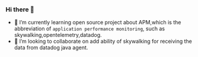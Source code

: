 ### Hi there 👋
- 🌱 I’m currently learning open source project about APM,which is the abbreviation of `application performance monitoring`, such as skywalking,opentelemetry,datadog.
- 👯 I’m looking to collaborate on add ability of skywalking for receiving the data from datadog java agent.
<!--
**peachisai/peachisai** is a ✨ _special_ ✨ repository because its `README.md` (this file) appears on your GitHub profile.

Here are some ideas to get you started:
-->
